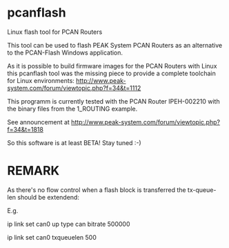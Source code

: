 # pcanflash
Linux flash tool for PCAN Routers

This tool can be used to flash PEAK System PCAN Routers as an alternative to the PCAN-Flash Windows application.

As it is possible to build firmware images for the PCAN Routers with Linux this pcanflash tool was the missing piece to provide a complete toolchain for Linux environments:
http://www.peak-system.com/forum/viewtopic.php?f=34&t=1112

This programm is currently tested with the PCAN Router IPEH-002210 with the binary files from the 1_ROUTING example.

See announcement at http://www.peak-system.com/forum/viewtopic.php?f=34&t=1818

So this software is at least BETA! Stay tuned :-)

# REMARK

As there's no flow control when a flash block is transferred the tx-queue-len should be extendend:

E.g.

ip link set can0 up type can bitrate 500000

ip link set can0 txqueuelen 500
